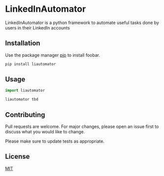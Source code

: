 # LinkedInAutomator

LinkedInAutomator is a python framework to automate useful tasks done by users in 
their LinkedIn accounts

## Installation

Use the package manager [pip](https://pip.pypa.io/en/stable/) to install foobar.

```bash
pip install liautomator
```

## Usage

```python
import liautomator

liautomator tbd
```

## Contributing
Pull requests are welcome. For major changes, please open an issue first to discuss what you would like to change.

Please make sure to update tests as appropriate.

## License
[MIT](https://choosealicense.com/licenses/mit/)